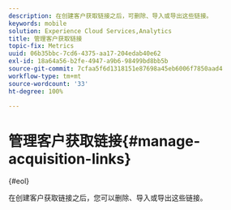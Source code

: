 ```yaml
---
description: 在创建客户获取链接之后，可删除、导入或导出这些链接。
keywords: mobile
solution: Experience Cloud Services,Analytics
title: 管理客户获取链接
topic-fix: Metrics
uuid: 06b35bbc-7cd6-4375-aa17-204edab40e62
exl-id: 18a64a56-b2fe-4947-a9b6-98499bd8bb5b
source-git-commit: 7cfaa5f6d1318151e87698a45eb6006f7850aad4
workflow-type: tm+mt
source-wordcount: '33'
ht-degree: 100%

---
```


# 管理客户获取链接{#manage-acquisition-links}

{#eol}

在创建客户获取链接之后，您可以删除、导入或导出这些链接。
